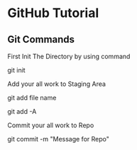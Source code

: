 # GitHub Tutorial
## Git Commands

<p>First Init The Directory by using command</p>
    git init
<p>Add your all work to Staging Area</p>
    git add file name
<p></p>
    git add -A

<p>Commit your all work to Repo</p>
    git commit -m "Message for Repo"